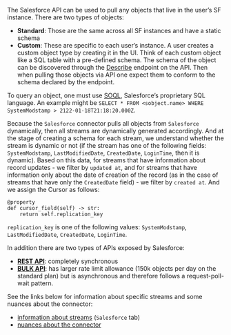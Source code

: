 The Salesforce API can be used to pull any objects that live in the user’s SF instance. 
There are two types of objects: 

  * **Standard**: Those are the same across all SF instances and have a static schema
  * **Custom**: These are specific to each user’s instance. A user creates a custom object type by creating it in the UI. 
    Think of each custom object like a SQL table with a pre-defined schema. The schema of the object can be discovered through the 
    [Describe](https://developer.salesforce.com/docs/atlas.en-us.api_rest.meta/api_rest/resources_sobject_describe.htm) endpoint on the API.
    Then when pulling those objects via API one expect them to conform to the schema declared by the endpoint.

To query an object, one must use [SOQL](https://developer.salesforce.com/docs/atlas.en-us.api_rest.meta/api_rest/dome_query.htm), Salesforce’s proprietary SQL language. 
An example might be `SELECT * FROM <sobject.name> WHERE SystemModstamp > 2122-01-18T21:18:20.000Z`.

Because the `Salesforce` connector pulls all objects from `Salesforce` dynamically, then all streams are dynamically generated accordingly. 
And at the stage of creating a schema for each stream, we understand whether the stream is dynamic or not (if the stream has one of the 
following fields: `SystemModstamp`, `LastModifiedDate`, `CreatedDate`, `LoginTime`, then it is dynamic). 
Based on this data, for streams that have information about record updates - we filter by `updated at`, and for streams that have information 
only about the date of creation of the record (as in the case of streams that have only the `CreatedDate` field) - we filter by `created at`.
And we assign the Cursor as follows:
```
@property
def cursor_field(self) -> str:
    return self.replication_key
```
`replication_key` is one of the following values: `SystemModstamp`, `LastModifiedDate`, `CreatedDate`, `LoginTime`.

In addition there are two types of APIs exposed by Salesforce:
  * **[REST API](https://developer.salesforce.com/docs/atlas.en-us.api_rest.meta/api_rest/dome_queryall.htm)**: completely synchronous
  * **[BULK API](https://developer.salesforce.com/docs/atlas.en-us.api_asynch.meta/api_asynch/queries.htm)**: has larger rate limit allowance (150k objects per day on the standard plan) but is asynchronous and therefore follows a request-poll-wait pattern.
  
See the links below for information about specific streams and some nuances about the connector:
- [information about streams](https://docs.google.com/spreadsheets/d/1s-MAwI5d3eBlBOD8II_sZM7pw5FmZtAJsx1KJjVRFNU/edit#gid=1796337932) (`Salesforce` tab)
- [nuances about the connector](https://docs.airbyte.io/integrations/sources/salesforce)
